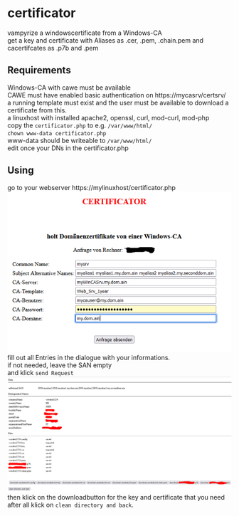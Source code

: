 # certificator
vampyrize a windowscertificate from a Windows-CA  
get a key and certificate with Aliases as .cer, .pem, .chain.pem and cacertifcates as .p7b and .pem

## Requirements
  Windows-CA with cawe must be available  
  CAWE must have enabled basic authentication on https://mycasrv/certsrv/  
  a running template must exist and the user must be available to download a certificate from this.  
  a linuxhost with installed apache2, openssl, curl, mod-curl, mod-php  
  copy the ``certificator.php`` to e.g. ``/var/www/html/``  
  ``chown www-data certificator.php``  
  www-data should be writeable to ``/var/www/html/``  
  edit once your DNs in the certificator.php
## Using
  go to your webserver https://mylinuxhost/certificator.php  
  ![startpage](certificator1.png)  
  fill out all Entries in the dialogue with your informations.  
  if not needed, leave the SAN empty  
  and klick ``send Request``  
  ![startpage](certificator2.png)  
  then klick on the downloadbutton for the key and certificate that you need  
  after all klick on ``clean directory and back``.
  
